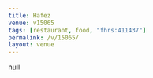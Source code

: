 ```yaml
---
title: Hafez
venue: v15065
tags: [restaurant, food, "fhrs:411437"]
permalink: /v/15065/
layout: venue
---
```

null